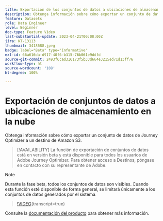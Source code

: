 ```yaml
---
title: Exportación de los conjuntos de datos a ubicaciones de almacenamiento en la nube (beta)
description: Obtenga información sobre cómo exportar un conjunto de datos de Journey Optimizer a un destino de Amazon S3.
feature: Datasets
role: Data Engineer
level: Beginner
doc-type: Feature Video
last-substantial-update: 2023-04-21T00:00:00Z
jira: KT-13113
thumbnail: 3418688.jpeg
badge: label="Beta" type="Informative"
exl-id: 66a616da-d917-40f6-b315-76b061e9ddfd
source-git-commit: 2493f6cad316173f5b33d664e3215ed71d13ff76
workflow-type: ht
source-wordcount: '108'
ht-degree: 100%

---
```


# Exportación de conjuntos de datos a ubicaciones de almacenamiento en la nube

Obtenga información sobre cómo exportar un conjunto de datos de Journey Optimizer a un destino de Amazon S3.

>[!AVAILABILITY]
>La función de exportación de conjuntos de datos está en versión beta y está disponible para todos los usuarios de Adobe Journey Optimizer. Para obtener acceso a Destinos, póngase en contacto con su representante de Adobe.

>[!NOTE]
>Durante la fase beta, todos los conjuntos de datos son visibles. Cuando esta función esté disponible de forma general, se limitará únicamente a los conjuntos de datos generados por el sistema.

>[!VIDEO](https://video.tv.adobe.com/v/3418688/?quality=12&learn=on){transcript=true}

Consulte la [documentación del producto](https://experienceleague.adobe.com/docs/journey-optimizer/using/data-management/datasets/export-datasets.html?lang=es) para obtener más información.
